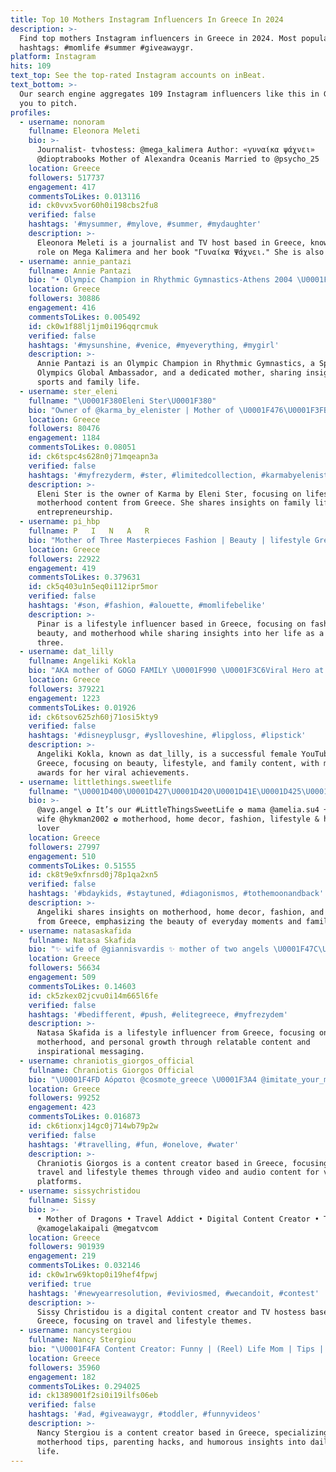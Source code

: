 ```yaml
---
title: Top 10 Mothers Instagram Influencers In Greece In 2024
description: >-
  Find top mothers Instagram influencers in Greece in 2024. Most popular
  hashtags: #momlife #summer #giveawaygr.
platform: Instagram
hits: 109
text_top: See the top-rated Instagram accounts on inBeat.
text_bottom: >-
  Our search engine aggregates 109 Instagram influencers like this in Greece for
  you to pitch.
profiles:
  - username: nonoram
    fullname: Εleonora Meleti
    bio: >-
      Journalist- tvhostess: @mega_kalimera Author: «γυναίκα ψάχνει»
      @dioptrabooks Mother of Alexandra Oceanis Married to @psycho_25
    location: Greece
    followers: 517737
    engagement: 417
    commentsToLikes: 0.013116
    id: ck0vvx5vor60h0i198cbs2fu8
    verified: false
    hashtags: '#mysummer, #mylove, #summer, #mydaughter'
    description: >-
      Eleonora Meleti is a journalist and TV host based in Greece, known for her
      role on Mega Kalimera and her book "Γυναίκα Ψάχνει." She is also a mother.
  - username: annie_pantazi
    fullname: Annie Pantazi
    bio: "• Olympic Champion in Rhythmic Gymnastics-Athens 2004 \U0001F1EC\U0001F1F7 • Special Olympics Global Ambassador RG • Mother \U0001F469‍\U0001F467‍\U0001F466 • @filathlitikos_kallitheas \U0001F938\U0001F3FC‍♀️"
    location: Greece
    followers: 30886
    engagement: 416
    commentsToLikes: 0.005492
    id: ck0w1f88lj1jm0i196qqrcmuk
    verified: false
    hashtags: '#mysunshine, #venice, #myeverything, #mygirl'
    description: >-
      Annie Pantazi is an Olympic Champion in Rhythmic Gymnastics, a Special
      Olympics Global Ambassador, and a dedicated mother, sharing insights on
      sports and family life.
  - username: ster_eleni
    fullname: "\U0001F380Eleni Ster\U0001F380"
    bio: "Owner of @karma_by_elenister | Mother of \U0001F476\U0001F3FB \U0001F476\U0001F3FB| | Alex`s Wife | | UH |"
    location: Greece
    followers: 80476
    engagement: 1184
    commentsToLikes: 0.08051
    id: ck6tspc4s628n0j71mqeapn3a
    verified: false
    hashtags: '#myfrezyderm, #ster, #limitedcollection, #karmabyelenister'
    description: >-
      Eleni Ster is the owner of Karma by Eleni Ster, focusing on lifestyle and
      motherhood content from Greece. She shares insights on family life and
      entrepreneurship.
  - username: pi_hbp
    fullname: P   I   N   A   R
    bio: "Mother of Three Masterpieces Fashion | Beauty | lifestyle Greece\U0001F4CD| DM for Collabs \U0001F4E9"
    location: Greece
    followers: 22922
    engagement: 419
    commentsToLikes: 0.379631
    id: ck5q403u1n5eq0i112ipr5mor
    verified: false
    hashtags: '#son, #fashion, #alouette, #momlifebelike'
    description: >-
      Pinar is a lifestyle influencer based in Greece, focusing on fashion,
      beauty, and motherhood while sharing insights into her life as a mother of
      three.
  - username: dat_lilly
    fullname: Angeliki Kokla
    bio: "AKA mother of GOGO FAMILY \U0001F990 \U0001F3C6Viral Hero at VMA’s 2023 \U0001F3C6Viral Hero at VMA’s 2022 \U0001F3C6 Female YouTuber 2022"
    location: Greece
    followers: 379221
    engagement: 1223
    commentsToLikes: 0.01926
    id: ck6tsov625zh60j71osi5kty9
    verified: false
    hashtags: '#disneyplusgr, #yslloveshine, #lipgloss, #lipstick'
    description: >-
      Angeliki Kokla, known as dat_lilly, is a successful female YouTuber from
      Greece, focusing on beauty, lifestyle, and family content, with multiple
      awards for her viral achievements.
  - username: littlethings.sweetlife
    fullname: "\U0001D400\U0001D427\U0001D420\U0001D41E\U0001D425\U0001D422\U0001D424\U0001D422"
    bio: >-
      @avg.angel ✿ It’s our #LittleThingsSweetLife ✿ mama @amelia.su4 +Amira &
      wife @hykman2002 ✿ motherhood, home decor, fashion, lifestyle & holiday
      lover
    location: Greece
    followers: 27997
    engagement: 510
    commentsToLikes: 0.51555
    id: ck8t9e9xfnrsd0j78p1qa2xn5
    verified: false
    hashtags: '#bdaykids, #staytuned, #diagonismos, #tothemoonandback'
    description: >-
      Angeliki shares insights on motherhood, home decor, fashion, and lifestyle
      from Greece, emphasizing the beauty of everyday moments and family life.
  - username: natasaskafida
    fullname: Natasa Skafida
    bio: "✨ wife of @giannisvardis ✨ mother of two angels \U0001F47C\U0001F3FC\U0001F47C\U0001F3FC"
    location: Greece
    followers: 56634
    engagement: 509
    commentsToLikes: 0.14603
    id: ck5zkex02jcvu0i14m665l6fe
    verified: false
    hashtags: '#bedifferent, #push, #elitegreece, #myfrezydem'
    description: >-
      Natasa Skafida is a lifestyle influencer from Greece, focusing on family,
      motherhood, and personal growth through relatable content and
      inspirational messaging.
  - username: chraniotis_giorgos_official
    fullname: Chraniotis Giorgos Official
    bio: "\U0001F4FD Αόρατοι @cosmote_greece \U0001F3A4 @imitate_your_mother_ •POSTING IS GOOD,LIVING IS BETTER•"
    location: Greece
    followers: 99252
    engagement: 423
    commentsToLikes: 0.016873
    id: ck6tionxj14gc0j714wb79p2w
    verified: false
    hashtags: '#travelling, #fun, #onelove, #water'
    description: >-
      Chraniotis Giorgos is a content creator based in Greece, focusing on
      travel and lifestyle themes through video and audio content for various
      platforms.
  - username: sissychristidou
    fullname: Sissy
    bio: >-
      • Mother of Dragons • Travel Addict • Digital Content Creator • TV hostess
      @xamogelakaipali @megatvcom
    location: Greece
    followers: 901939
    engagement: 219
    commentsToLikes: 0.032146
    id: ck0w1rw69ktop0i19hef4fpwj
    verified: true
    hashtags: '#newyearresolution, #eviviosmed, #wecandoit, #contest'
    description: >-
      Sissy Christidou is a digital content creator and TV hostess based in
      Greece, focusing on travel and lifestyle themes.
  - username: nancystergiou
    fullname: Nancy Stergiou
    bio: "\U0001F4FA Content Creator: Funny | (Reel) Life Mom | Tips | Hacks | Motherhood \U0001F3AC New Youtube Video: Vlog! Ψώνια & pr, supermarket!Πηγαμε στο παζαρι!\U0001F53B"
    location: Greece
    followers: 35960
    engagement: 182
    commentsToLikes: 0.294025
    id: ck1389001f2si0i19ilfs06eb
    verified: false
    hashtags: '#ad, #giveawaygr, #toddler, #funnyvideos'
    description: >-
      Nancy Stergiou is a content creator based in Greece, specializing in
      motherhood tips, parenting hacks, and humorous insights into daily family
      life.
---
```


